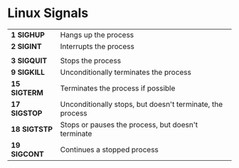 # Linux Signals

|     |     |
| --- | --- |
|  **1 SIGHUP**   |   Hangs up the process  |
|   **2 SIGINT**  |  Interrupts the process   |
|     |     |
|   **3 SIGQUIT** |   Stops the process   |
|   **9 SIGKILL** |   Unconditionally terminates the process   |
|   **15 SIGTERM** |   Terminates the process if possible   |
|   **17 SIGSTOP** |   Unconditionally stops, but doesn't terminate, the process   |
|   **18 SIGTSTP** |   Stops or pauses the process, but doesn't terminate   |
|   **19 SIGCONT** |   Continues a stopped process   |
